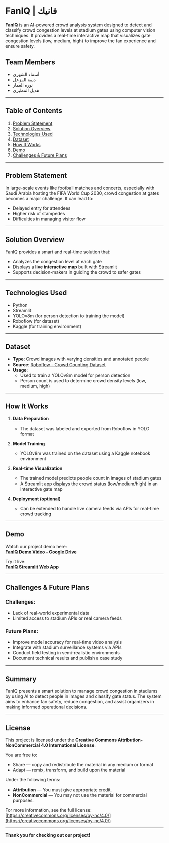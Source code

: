 # FanIQ | فانيك

**FanIQ** is an AI-powered crowd analysis system designed to detect and classify crowd congestion levels at stadium gates using computer vision techniques. It provides a real-time interactive map that visualizes gate congestion levels (low, medium, high) to improve the fan experience and ensure safety.

## Team Members

- أسماء الشهري  
- ديمة المزعل  
- نوره العمار  
- هديل المطيري  

---

## Table of Contents

1. [Problem Statement](#problem-statement)  
2. [Solution Overview](#solution-overview)  
3. [Technologies Used](#technologies-used)  
4. [Dataset](#dataset)  
5. [How It Works](#how-it-works)  
6. [Demo](#demo)  
7. [Challenges & Future Plans](#challenges--future-plans)  

---


## Problem Statement

In large-scale events like football matches and concerts, especially with Saudi Arabia hosting the FIFA World Cup 2030, crowd congestion at gates becomes a major challenge. It can lead to:
- Delayed entry for attendees  
- Higher risk of stampedes  
- Difficulties in managing visitor flow  

---

## Solution Overview

FanIQ provides a smart and real-time solution that:
- Analyzes the congestion level at each gate  
- Displays a **live interactive map** built with Streamlit  
- Supports decision-makers in guiding the crowd to safer gates  

---

## Technologies Used

- Python  
- Streamlit  
- YOLOv8m (for person detection to training the model)  
- Roboflow (for dataset)  
- Kaggle (for training environment)  

---

## Dataset

- **Type**: Crowd images with varying densities and annotated people  
- **Source**: [Roboflow - Crowd Counting Dataset](https://universe.roboflow.com/crowd-dataset/crowd-counting-dataset-w3o7w)  
- **Usage**:  
  - Used to train a YOLOv8m model for person detection  
  - Person count is used to determine crowd density levels (low, medium, high)  

---

## How It Works

1. **Data Preparation**  
   - The dataset was labeled and exported from Roboflow in YOLO format  

2. **Model Training**  
   - YOLOv8m was trained on the dataset using a Kaggle notebook environment  

3. **Real-time Visualization**  
   - The trained model predicts people count in images of stadium gates  
   - A Streamlit app displays the crowd status (low/medium/high) in an interactive gate map  

4. **Deployment (optional)**  
   - Can be extended to handle live camera feeds via APIs for real-time crowd tracking  

---

## Demo

Watch our project demo here:  
**[FanIQ Demo Video - Google Drive](https://drive.google.com/file/d/1URNQ-5kOLMAH3fPv2eBFKq-BVOuZnXga)**

Try it live:  
**[FanIQ Streamlit Web App](https://ailuguge-pyyfczzgbn8yezazup2axq.streamlit.app)**

---

## Challenges & Future Plans

### Challenges:
- Lack of real-world experimental data  
- Limited access to stadium APIs or real camera feeds  

### Future Plans:
- Improve model accuracy for real-time video analysis  
- Integrate with stadium surveillance systems via APIs  
- Conduct field testing in semi-realistic environments  
- Document technical results and publish a case study  

---

## Summary

FanIQ presents a smart solution to manage crowd congestion in stadiums by using AI to detect people in images and classify gate status. The system aims to enhance fan safety, reduce congestion, and assist organizers in making informed operational decisions.

---

## License

This project is licensed under the **Creative Commons Attribution-NonCommercial 4.0 International License**.

You are free to:
- Share — copy and redistribute the material in any medium or format  
- Adapt — remix, transform, and build upon the material  

Under the following terms:
- **Attribution** — You must give appropriate credit.  
- **NonCommercial** — You may not use the material for commercial purposes.

For more information, see the full license:  
[https://creativecommons.org/licenses/by-nc/4.0/](https://creativecommons.org/licenses/by-nc/4.0/)

---

**Thank you for checking out our project!**